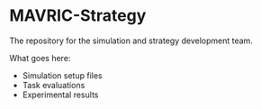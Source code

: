 # MAVRIC-Strategy
The repository for the simulation and strategy development team.

What goes here:
 - Simulation setup files
 - Task evaluations
 - Experimental results
